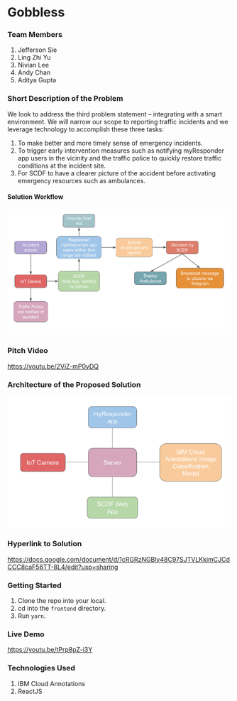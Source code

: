 # Gobbless
### Team Members
1. Jefferson Sie
2. Ling Zhi Yu
3. Nivian Lee
4. Andy Chan
5. Aditya Gupta

### Short Description of the Problem
We look to address the third problem statement – integrating with a smart environment. We will narrow our scope to reporting traffic incidents and we leverage technology to accomplish these three tasks: 
1. To make better and more timely sense of emergency incidents. 
2. To trigger early intervention measures such as notifying myResponder app users in the vicinity and the traffic police to quickly restore traffic conditions at the incident site. 
3. For SCDF to have a clearer picture of the accident before activating emergency resources such as ambulances. 
#### Solution Workflow
![alt Solution Workflow](https://github.com/nivianlee/GobblessFrontend/blob/master/frontend/src/images/Solution%20Workflow.png?raw=true)

### Pitch Video
https://youtu.be/2ViZ-mP0yDQ

### Architecture of the Proposed Solution
![alt Architecture](https://github.com/nivianlee/GobblessFrontend/blob/master/frontend/src/images/Architecture.png?raw=true)

### Hyperlink to Solution
https://docs.google.com/document/d/1cRGRzNGBly48C97SJTVLKkjmCJCdCCC8caF56TT-8L4/edit?usp=sharing

### Getting Started
1. Clone the repo into your local.
2. cd into the `frontend` directory.
3. Run `yarn`.

### Live Demo
https://youtu.be/tPrp8pZ-i3Y

### Technologies Used
1. IBM Cloud Annotations
2. ReactJS

